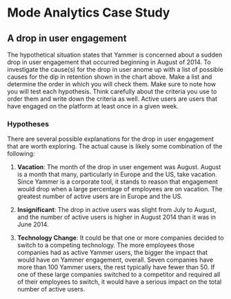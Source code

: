 # Mode Analytics Case Study
## A drop in user engagement

The hypothetical situation states that Yammer is concerned about a sudden drop in user engagement that occurred beginning in August of 2014.  To investigate the cause(s) for the drop in user anome up with a list of possible causes for the dip in retention shown in the chart above. Make a list and determine the order in which you will check them. Make sure to note how you will test each hypothesis. Think carefully about the criteria you use to order them and write down the criteria as well.  Active users are users that have engaged on the platform at least once in a given week.

### Hypotheses
There are several possible explanations for the drop in user engagement that are worth exploring.  The actual cause is likely some combination of the following:

1.  __Vacation__: The month of the drop in user engement was August.  August is a month that many, particularly in Europe and the US, take vacation.  Since Yammer is a corporate tool, it stands to reason that engagement would drop when a large percentage of employees are on vacation.  The greatest number of active users are in Europe and the US.  

2.  __Insignificant__:  The drop in active users was slight from July to August, and the number of active users is higher in August 2014 than it was in June 2014.  

3.  __Technology Change__:  It could be that one or more companies decided to switch to a competing technology.  The more employees those companies had as active Yammer users, the bigger the impact that would have on Yammer engagement, overall.  Seven companies have more than 100 Yammer users, the rest typically have fewer than 50.  If one of these large companies switched to a competitor and required all of their employees to switch, it would have a serious impact on the total number of active users.